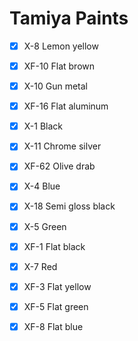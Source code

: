# Tamiya Paints

- [x] X-8 Lemon yellow
- [x] XF-10 Flat brown
- [x] X-10 Gun metal
- [x] XF-16 Flat aluminum
- [x] X-1 Black
- [x] X-11 Chrome silver
- [x] XF-62 Olive drab
- [x] X-4 Blue
- [x] X-18 Semi gloss black
- [x] X-5 Green
- [x] XF-1 Flat black
- [x] X-7 Red
- [x] XF-3 Flat yellow
- [x] XF-5 Flat green
- [x] XF-8 Flat blue



